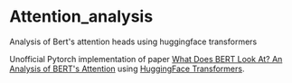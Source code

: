 # Attention_analysis
Analysis of Bert's attention heads using huggingface transformers

Unofficial Pytorch implementation of paper [What Does BERT Look At? An Analysis of BERT's Attention](https://arxiv.org/abs/1906.04341) using [HuggingFace Transformers](https://huggingface.co/transformers/).
